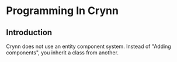 # Programming In Crynn

## Introduction

Crynn does not use an entity component system. Instead of "Adding components", you inherit a class from another.